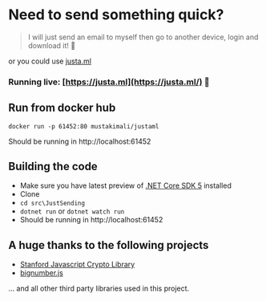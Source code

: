 # Need to send something quick?

> I will just send an email to myself then go to another device, login and download it! 🥳

or you could use [justa.ml](https://justa.ml)

### Running live: [https://justa.ml](https://justa.ml/)  🚀

## Run from docker hub

```
docker run -p 61452:80 mustakimali/justaml
```
Should be running in http://localhost:61452

## Building the code
* Make sure you have latest preview of [.NET Core SDK 5](https://www.microsoft.com/net/download/core) installed
* Clone
* `cd src\JustSending`
* `dotnet run` or `dotnet watch run`
* Should be running in http://localhost:61452

## A huge thanks to the following projects

* [Stanford Javascript Crypto Library ](https://github.com/bitwiseshiftleft/sjcl)
* [bignumber.js](https://github.com/MikeMcl/bignumber.js)

... and all other third party libraries used in this project.
